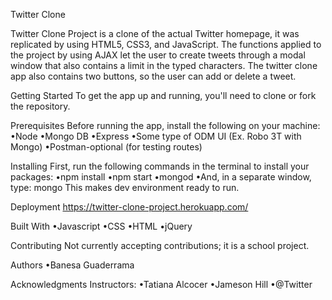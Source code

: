 Twitter Clone
 
Twitter Clone Project is a clone of the actual Twitter homepage, it was replicated by using HTML5, CSS3, and JavaScript. The functions applied to the project by using AJAX let the user to create tweets through a modal window that also contains a limit in the typed characters. The twitter clone app also contains two buttons, so the user can add or delete a tweet.

Getting Started
To get the app up and running, you'll need to clone or fork the repository.

Prerequisites
Before running the app, install the following on your machine:
    •Node
    •Mongo DB
    •Express
    •Some type of ODM UI (Ex. Robo 3T with Mongo)
    •Postman-optional (for testing routes)

Installing
First, run the following commands in the terminal to install your packages:
    •npm install
    •npm start
    •mongod
    •And, in a separate window, type: mongo
This makes dev environment ready to run.

Deployment
https://twitter-clone-project.herokuapp.com/

Built With
    •Javascript
    •CSS
    •HTML
    •jQuery

Contributing
Not currently accepting contributions; it is a school project.

Authors
    •Banesa Guaderrama

Acknowledgments
Instructors:
    •Tatiana Alcocer
    •Jameson Hill
    •@Twitter
